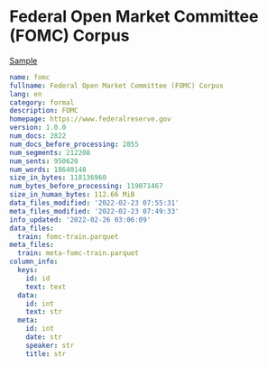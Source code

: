 # Federal Open Market Committee (FOMC) Corpus
 
[Sample](../sample/fomc.txt)
 
<!-- MARKDOWN-AUTO-DOCS:START (CODE:src=../../../ekorpkit/resources/corpora/fomc.yaml) -->
<!-- The below code snippet is automatically added from ../../../ekorpkit/resources/corpora/fomc.yaml -->
```yaml
name: fomc
fullname: Federal Open Market Committee (FOMC) Corpus
lang: en
category: formal
description: FOMC
homepage: https://www.federalreserve.gov
version: 1.0.0
num_docs: 2822
num_docs_before_processing: 2855
num_segments: 212208
num_sents: 950620
num_words: 18640148
size_in_bytes: 118136960
num_bytes_before_processing: 119071467
size_in_human_bytes: 112.66 MiB
data_files_modified: '2022-02-23 07:55:31'
meta_files_modified: '2022-02-23 07:49:33'
info_updated: '2022-02-26 03:06:09'
data_files:
  train: fomc-train.parquet
meta_files:
  train: meta-fomc-train.parquet
column_info:
  keys:
    id: id
    text: text
  data:
    id: int
    text: str
  meta:
    id: int
    date: str
    speaker: str
    title: str
```
<!-- MARKDOWN-AUTO-DOCS:END -->
